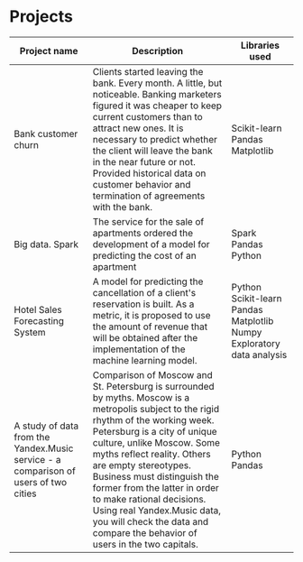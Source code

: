# Projects
Project name | Description | Libraries used
------ | -----------------------------------------------------------------------------------|----------
Bank customer churn |Clients started leaving the bank. Every month. A little, but noticeable. Banking marketers figured it was cheaper to keep current customers than to attract new ones. It is necessary to predict whether the client will leave the bank in the near future or not. Provided historical data on customer behavior and termination of agreements with the bank.                                                    | Scikit-learn Pandas Matplotlib
Big data. Spark |The service for the sale of apartments ordered the development of a model for predicting the cost of an apartment | Spark Pandas Python
Hotel Sales Forecasting System |A model for predicting the cancellation of a client's reservation is built. As a metric, it is proposed to use the amount of revenue that will be obtained after the implementation of the machine learning model.                    | Python Scikit-learn Pandas Matplotlib Numpy Exploratory data analysis
A study of data from the Yandex.Music service - a comparison of users of two cities | Comparison of Moscow and St. Petersburg is surrounded by myths. Moscow is a metropolis subject to the rigid rhythm of the working week. Petersburg is a city of unique culture, unlike Moscow. Some myths reflect reality. Others are empty stereotypes. Business must distinguish the former from the latter in order to make rational decisions. Using real Yandex.Music data, you will check the data and compare the behavior of users in the two capitals.                                                  | Python Pandas
